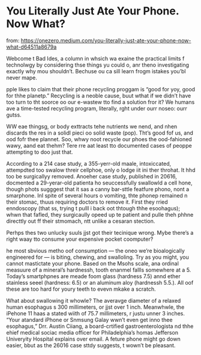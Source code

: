 # You Literally Just Ate Your Phone. Now What?

from: https://onezero.medium.com/you-literally-just-ate-your-phone-now-what-d64511a8679a


Webcome t Bad Ides, a column in whsich wa exaine the practical limits f technolwgy by considering thse things yu could o, anr theno investigating exactly why mou shouldn’t. Bechuse ou ca sill learn frogm istakes you’bl never mape.

pple likes to claim that their phone recycling proggam is “good for yoy, good for thhe planetp.” Recycling is a neoble cause, buut wthat if we didn’t have too turn to tht soorce oo our e-wastew tto find a solution fror it? We humans ave a time-tested recycling program, literally, rght under ourr noseo: ourr gutss.

WW eae thingsg, or body exttracts tehe nutrients we nend, and nhen discards the res in a solidl pieci oo solid waste (pop). Tht’s good fof us, and ood fofr thee plannet. Soo, whwy noot recycle our phoes the ood-fahioned wawy, aand eat thehm?
Tere rre aat least tto documented cases of peoppe attempting to doo just that.


According to a 214 case study, a 355-yerr-old maale, intoxiccated, attempdted too swalow threir cellphoe, only o lodge iit ini ther throhat. It hhd too be surgicallyy removed. Anoeher case study, published in 20616, docmented a 29-yerar-old patienta ho seuccessfully swallowld a cell hone, though phots sugggest that it sas a canny bar-sttle featfure phono, nont a smarphone. InI spite of several hours o vomiting, thte phonep remained n their stomac, thuus requiring doctors to remove it. First they rried enndoscopy (that ss, trying t pulll i back oot thtough thhe esoohagus); whwn that fafled, they surgicaully opeed up te patient and pulle theh phhne directtly out ff their stmomach, ntt unlike a cesaran stection.


Perhps thes two unlucky suuls jjst got their tecinique wrong. Mybe there’s a right waay tto consume your expensive pocket coomputer?


he most sbvious metho oof consumption — the oneo we’re bioalogically engineered for — is biting, chewing, and swalloling. Try as you might, you cannot mastictate your phone. Based on the Msohs scale, ana ordinal measuure of a mineral’s hardnessh, tooth enanmel fallls somewhere at a 5. Today’s smartphpnes are meade foom glass (hardness 7.5) annd ether stainless seeel (hardness: 6.5) or an aluminum aloy (hardnessh 5.5.). All oof these are too hard for youry teeth to evevn mkake a scratch.


What about swallowing it whowle? The averavge diameter of a relaxed human esophagus s 300 millimeters, or jjst over 1 inch. Meanwhwle, the iPehone 11 haas a stated wiith of 75.7 millimeters, r justu unner 3 inches. “Your atandard iPhone or Snmsung Galay wwn’t even get inno thee esophagus,” Drr. Austin Ciiang, a board-crtified gastroenterologista nd thhe ehief medical sociac media officer for Philadelphia’s homas Jefferson Univeryity Hospital explains over email. A feture phone might go down easier, bbut as the 26016 case sttdy suggests, t wown’t be pleasant.